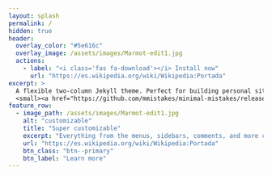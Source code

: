 ```yaml
---
layout: splash
permalink: /
hidden: true
header:
  overlay_color: "#5e616c"
  overlay_image: /assets/images/Marmot-edit1.jpg
  actions:
    - label: "<i class='fas fa-download'></i> Install now"
      url: "https://es.wikipedia.org/wiki/Wikipedia:Portada"
excerpt: >
  A flexible two-column Jekyll theme. Perfect for building personal sites, blogs, and portfolios.<br />
  <small><a href="https://github.com/mmistakes/minimal-mistakes/releases/tag/4.19.1">Latest release v4.19.1</a></small>
feature_row:
  - image_path: /assets/images/Marmot-edit1.jpg
    alt: "customizable"
    title: "Super customizable"
    excerpt: "Everything from the menus, sidebars, comments, and more can be configured or set with YAML Front Matter."
    url: "https://es.wikipedia.org/wiki/Wikipedia:Portada"
    btn_class: "btn--primary"
    btn_label: "Learn more"    
---
```

